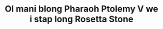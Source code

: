 ---
layout: quote
permalink: /bi/
langtag: bi
type: modern
script: Latn
langName: Bislama
englishLangName: Bislama
title: Ol mani blong Pharaoh Ptolemy V we i stap long Rosetta Stone
quote: Ol kopi blong disfala mani bai mekem long ol hieroglyphs, demotic, mo Greek long ol slab blong basalt mo putum long ol fes, seken, mo third-order temple wetem ol statu blong Ptolemy, we i gat ever-living god.
reference: Ol mani blong Ptolemy V long Rosetta Stone, 196 B.C., British Museum.
imageAlt: Coin wetem face blong Ptolemy V
selectAriaLabel: Chusim wanfala language
buttonRandom: Random
direction: ltr
---